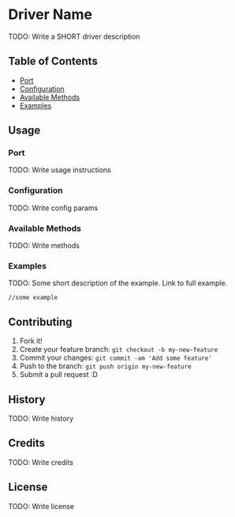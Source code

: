 # Driver Name

TODO: Write a SHORT driver description

## Table of Contents
* [Port](#port)
* [Configuration](#configuration)
* [Available Methods](#available-methods)
* [Examples](#examples)

## Usage

### Port

TODO: Write usage instructions

### Configuration

TODO: Write config params

### Available Methods

TODO: Write methods

### Examples

TODO: Some short description of the example. Link to full example.
```
//some example
```

## Contributing

1. Fork it!
2. Create your feature branch: `git checkout -b my-new-feature`
3. Commit your changes: `git commit -am 'Add some feature'`
4. Push to the branch: `git push origin my-new-feature`
5. Submit a pull request :D

## History

TODO: Write history

## Credits

TODO: Write credits

## License

TODO: Write license
